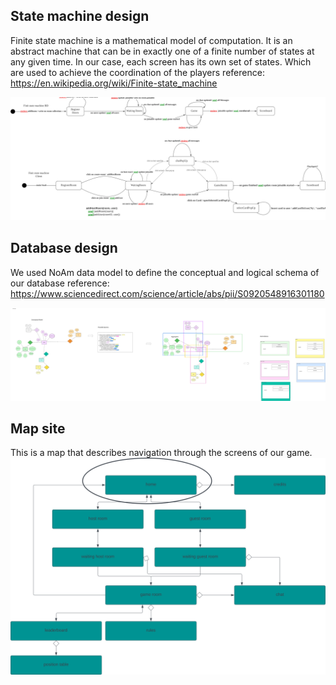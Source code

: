 ## State machine design
Finite state machine is a mathematical model of computation. It is an abstract machine that can be in exactly one of a finite number of states at any given time. 
In our case, each screen has its own set of states. Which are used to achieve the coordination of the players
reference: https://en.wikipedia.org/wiki/Finite-state_machine

![state_machines](/design/state_machines.svg)

## Database design
We used NoAm data model to define the conceptual and logical schema of our database
reference: https://www.sciencedirect.com/science/article/abs/pii/S0920548916301180

![db](/design/data_base.svg)

## Map site
This is a map that describes navigation through the screens of our game.
![mapsite](/design/mapsite.svg)
